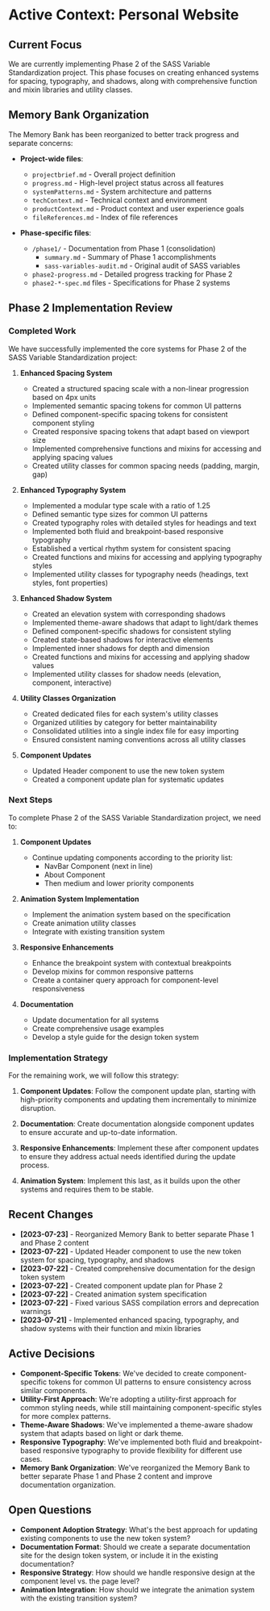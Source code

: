 # Active Context: Personal Website

## Current Focus

We are currently implementing Phase 2 of the SASS Variable Standardization project. This phase focuses on creating enhanced systems for spacing, typography, and shadows, along with comprehensive function and mixin libraries and utility classes.

## Memory Bank Organization

The Memory Bank has been reorganized to better track progress and separate concerns:

- **Project-wide files**:
  - `projectbrief.md` - Overall project definition
  - `progress.md` - High-level project status across all features
  - `systemPatterns.md` - System architecture and patterns
  - `techContext.md` - Technical context and environment
  - `productContext.md` - Product context and user experience goals
  - `fileReferences.md` - Index of file references

- **Phase-specific files**:
  - `/phase1/` - Documentation from Phase 1 (consolidation)
    - `summary.md` - Summary of Phase 1 accomplishments
    - `sass-variables-audit.md` - Original audit of SASS variables
  - `phase2-progress.md` - Detailed progress tracking for Phase 2
  - `phase2-*-spec.md` files - Specifications for Phase 2 systems

## Phase 2 Implementation Review

### Completed Work

We have successfully implemented the core systems for Phase 2 of the SASS Variable Standardization project:

1. **Enhanced Spacing System**
   - Created a structured spacing scale with a non-linear progression based on 4px units
   - Implemented semantic spacing tokens for common UI patterns
   - Defined component-specific spacing tokens for consistent component styling
   - Created responsive spacing tokens that adapt based on viewport size
   - Implemented comprehensive functions and mixins for accessing and applying spacing values
   - Created utility classes for common spacing needs (padding, margin, gap)

2. **Enhanced Typography System**
   - Implemented a modular type scale with a ratio of 1.25
   - Defined semantic type sizes for common UI patterns
   - Created typography roles with detailed styles for headings and text
   - Implemented both fluid and breakpoint-based responsive typography
   - Established a vertical rhythm system for consistent spacing
   - Created functions and mixins for accessing and applying typography styles
   - Implemented utility classes for typography needs (headings, text styles, font properties)

3. **Enhanced Shadow System**
   - Created an elevation system with corresponding shadows
   - Implemented theme-aware shadows that adapt to light/dark themes
   - Defined component-specific shadows for consistent styling
   - Created state-based shadows for interactive elements
   - Implemented inner shadows for depth and dimension
   - Created functions and mixins for accessing and applying shadow values
   - Implemented utility classes for shadow needs (elevation, component, interactive)

4. **Utility Classes Organization**
   - Created dedicated files for each system's utility classes
   - Organized utilities by category for better maintainability
   - Consolidated utilities into a single index file for easy importing
   - Ensured consistent naming conventions across all utility classes

5. **Component Updates**
   - Updated Header component to use the new token system
   - Created a component update plan for systematic updates

### Next Steps

To complete Phase 2 of the SASS Variable Standardization project, we need to:

1. **Component Updates**
   - Continue updating components according to the priority list:
     - NavBar Component (next in line)
     - About Component
     - Then medium and lower priority components

2. **Animation System Implementation**
   - Implement the animation system based on the specification
   - Create animation utility classes
   - Integrate with existing transition system

3. **Responsive Enhancements**
   - Enhance the breakpoint system with contextual breakpoints
   - Develop mixins for common responsive patterns
   - Create a container query approach for component-level responsiveness

4. **Documentation**
   - Update documentation for all systems
   - Create comprehensive usage examples
   - Develop a style guide for the design token system

### Implementation Strategy

For the remaining work, we will follow this strategy:

1. **Component Updates**: Follow the component update plan, starting with high-priority components and updating them incrementally to minimize disruption.

2. **Documentation**: Create documentation alongside component updates to ensure accurate and up-to-date information.

3. **Responsive Enhancements**: Implement these after component updates to ensure they address actual needs identified during the update process.

4. **Animation System**: Implement this last, as it builds upon the other systems and requires them to be stable.

## Recent Changes

- **[2023-07-23]** - Reorganized Memory Bank to better separate Phase 1 and Phase 2 content
- **[2023-07-22]** - Updated Header component to use the new token system for spacing, typography, and shadows
- **[2023-07-22]** - Created comprehensive documentation for the design token system
- **[2023-07-22]** - Created component update plan for Phase 2
- **[2023-07-22]** - Created animation system specification
- **[2023-07-22]** - Fixed various SASS compilation errors and deprecation warnings
- **[2023-07-21]** - Implemented enhanced spacing, typography, and shadow systems with their function and mixin libraries

## Active Decisions

- **Component-Specific Tokens**: We've decided to create component-specific tokens for common UI patterns to ensure consistency across similar components.
- **Utility-First Approach**: We're adopting a utility-first approach for common styling needs, while still maintaining component-specific styles for more complex patterns.
- **Theme-Aware Shadows**: We've implemented a theme-aware shadow system that adapts based on light or dark theme.
- **Responsive Typography**: We've implemented both fluid and breakpoint-based responsive typography to provide flexibility for different use cases.
- **Memory Bank Organization**: We've reorganized the Memory Bank to better separate Phase 1 and Phase 2 content and improve documentation organization.

## Open Questions

- **Component Adoption Strategy**: What's the best approach for updating existing components to use the new token system?
- **Documentation Format**: Should we create a separate documentation site for the design token system, or include it in the existing documentation?
- **Responsive Strategy**: How should we handle responsive design at the component level vs. the page level?
- **Animation Integration**: How should we integrate the animation system with the existing transition system?
